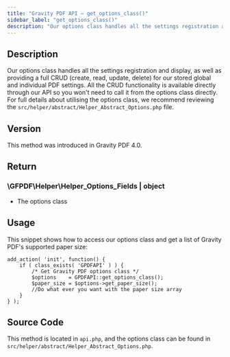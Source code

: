 ```yaml
---
title: "Gravity PDF API – get_options_class()"
sidebar_label: "get_options_class()"
description: "Our options class handles all the settings registration and display, as well as providing a full CRUD for our stored global and individual PDF settings."
---
```


## Description 

Our options class handles all the settings registration and display, as well as providing a full CRUD (create, read, update, delete) for our stored global and individual PDF settings. All the CRUD functionality is available directly through our API so you won't need to call it from the options class directly. For full details about utilising the options class, we recommend reviewing the `src/helper/abstract/Helper_Abstract_Options.php` file.

## Version 

This method was introduced in Gravity PDF 4.0.

## Return 

### \\GFPDF\\Helper\\Helper\_Options\_Fields \| object
* The options class

## Usage 

This snippet shows how to access our options class and get a list of Gravity PDF's supported paper size:

```
add_action( 'init', function() {
    if ( class_exists( 'GPDFAPI' ) ) {
        /* Get Gravity PDF options class */
        $options    = GPDFAPI::get_options_class();
        $paper_size = $options->get_paper_size();
        //Do what ever you want with the paper size array
    }
} );
```

## Source Code 

This method is located in `api.php`, and the options class can be found in `src/helper/abstract/Helper_Abstract_Options.php`.
